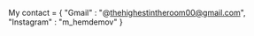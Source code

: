 My contact = {
      "Gmail" : "@thehighestintheroom00@gmail.com",
      "Instagram" : "m_hemdemov"
      }
           
